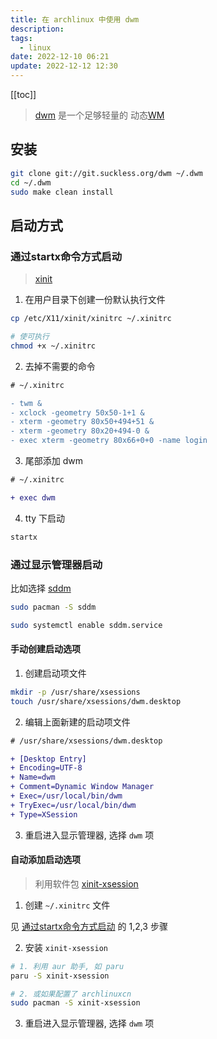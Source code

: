 ```yaml
---
title: 在 archlinux 中使用 dwm
description: 
tags:
  - linux
date: 2022-12-10 06:21
update: 2022-12-12 12:30
---
```


[[toc]]

> [dwm](https://wiki.archlinux.org/title/Dwm) 是一个足够轻量的 动态[WM](https://wiki.archlinux.org/title/Window_manager)  

## 安装

```bash
git clone git://git.suckless.org/dwm ~/.dwm
cd ~/.dwm
sudo make clean install
```

## 启动方式

### 通过startx命令方式启动

> [xinit](https://wiki.archlinux.org/title/Xinit)  

1. 在用户目录下创建一份默认执行文件  

```bash
cp /etc/X11/xinit/xinitrc ~/.xinitrc

# 使可执行
chmod +x ~/.xinitrc
```

2. 去掉不需要的命令

```diff
# ~/.xinitrc

- twm &
- xclock -geometry 50x50-1+1 &
- xterm -geometry 80x50+494+51 &
- xterm -geometry 80x20+494-0 &
- exec xterm -geometry 80x66+0+0 -name login
```

3. 尾部添加 dwm

```diff
# ~/.xinitrc

+ exec dwm
```

4. tty 下启动

```bash
startx
```

### 通过显示管理器启动

比如选择 [sddm](https://wiki.archlinux.org/title/SDDM)

```bash
sudo pacman -S sddm

sudo systemctl enable sddm.service
```

#### 手动创建启动选项


1. 创建启动项文件

```bash
mkdir -p /usr/share/xsessions
touch /usr/share/xsessions/dwm.desktop
```

2. 编辑上面新建的启动项文件

```diff
# /usr/share/xsessions/dwm.desktop

+ [Desktop Entry]
+ Encoding=UTF-8
+ Name=dwm
+ Comment=Dynamic Window Manager
+ Exec=/usr/local/bin/dwm
+ TryExec=/usr/local/bin/dwm
+ Type=XSession
```

3. 重启进入显示管理器, 选择 `dwm` 项

#### 自动添加启动选项

> 利用软件包 [xinit-xsession](/usr/share/xsessions/dwm.desktop)  

1. 创建 `~/.xinitrc` 文件

见 [通过startx命令方式启动](#通过startx命令方式启动) 的 1,2,3 步骤

2. 安装 `xinit-xsession`

```bash
# 1. 利用 aur 助手, 如 paru
paru -S xinit-xsession

# 2. 或如果配置了 archlinuxcn
sudo pacman -S xinit-xsession
```

3. 重启进入显示管理器, 选择 `dwm` 项

